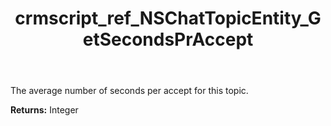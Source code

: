 ﻿---
title: crmscript_ref_NSChatTopicEntity_GetSecondsPrAccept
description: Integer NSChatTopicEntity.GetSecondsPrAccept()
intellisense: NSChatTopicEntity.GetSecondsPrAccept
keywords: NSChatTopicEntity, GetSecondsPrAccept
so.topic: reference
---

The average number of seconds per accept for this topic.

**Returns:** Integer


